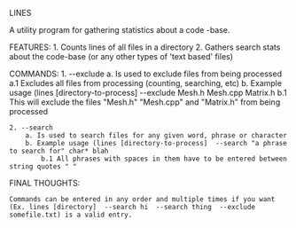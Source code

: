 
LINES

A utility program for gathering statistics about a code -base.

FEATURES:
	1. Counts lines of all files in a directory
	2. Gathers search stats about the code-base (or any other types of 'text based' files)
		
COMMANDS: 
	1. --exclude
		a. Is used to exclude files from being processed
			a.1 Excludes all files from processing (counting, searching, etc)
		b. Example usage (lines [directory-to-process]  --exclude Mesh.h Mesh.cpp Matrix.h
			b.1 This will exclude the files "Mesh.h" "Mesh.cpp" and "Matrix.h" from being processed

	2. --search
		a. Is used to search files for any given word, phrase or character
		b. Example usage (lines [directory-to-process]  --search "a phrase to search for" char* blah 
			b.1 All phrases with spaces in them have to be entered between string quotes " "

FINAL THOUGHTS:

	Commands can be entered in any order and multiple times if you want (Ex. lines [directory]  --search hi  --search thing  --exclude somefile.txt) is a valid entry.
